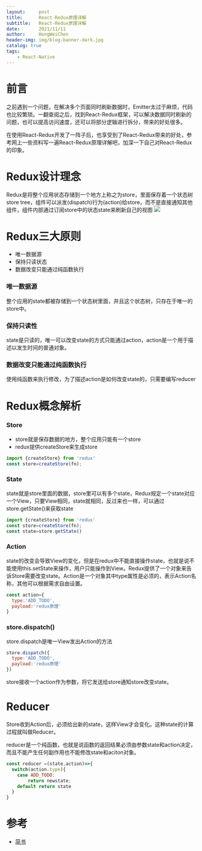 ```yaml
---
layout:     post
title:      React-Redux原理详解
subtitle:   React-Redux原理详解
date:       2021/11/11
author:     HongWeiChen
header-img: img/blog-banner-dark.jpg
catalog: true
tags:
    - React-Native
---
```


# 前言

之前遇到一个问题，在解决多个页面同时刷新数据时，Emitter太过于麻烦，代码也比较繁琐。一翻查阅之后，找到React-Redux框架，可以解决数据同时刷新的问题，也可以提高访问速度，还可以将部分逻辑进行拆分，带来的好处很多。

在使用React-Redux开发了一阵子后，也享受到了React-Redux带来的好处，参考网上一些资料写一遍React-Redux原理详解吧，加深一下自己对React-Redux的印象。

# Redux设计理念

Redux是将整个应用状态存储到一个地方上称之为store，里面保存着一个状态树store tree，组件可以派发(dispatch)行为(action)给store，而不是直接通知其他组件，组件内部通过订阅store中的状态state来刷新自己的视图
![](https://upload-images.jianshu.io/upload_images/6548744-df461a22f59ef7da.png?imageMogr2/auto-orient/strip|imageView2/2/w/800)

# Redux三大原则

- 唯一数据源
- 保持只读状态
- 数据改变只能通过纯函数执行

### 唯一数据源

整个应用的state都被存储到一个状态树里面，并且这个状态树，只存在于唯一的store中。

### 保持只读性

state是只读的，唯一可以改变state的方式只能通过action，action是一个用于描述以发生时间的普通对象。

### 数据改变只能通过纯函数执行

使用纯函数来执行修改，为了描述action是如何改变state的，只需要编写reducer

# Redux概念解析

### Store

- store就是保存数据的地方，整个应用只能有一个store
- redux提供createStore来生成store
```JavaScript
import {createStore} from 'redux'
const store=createStore(fn);
```
### State

state就是store里面的数据，store里可以有多个state，Redux规定一个state对应一个View，只要View相同，state就相同，反过来也一样，可以通过store.getState()来获取state
```JavaScript
import {createStore} from 'redux'
const store=createStore(fn);
const state=store.getState()
```

### Action

state的改变会导致View的变化，但是在redux中不能直接操作state，也就是说不能使用this.setState来操作，用户只能操作到View。Redux提供了一个对象来告诉Store需要改变state。Action是一个对象其中type属性是必须的，表示Action名称，其他可以根据需求自由设置。
```JavaScript
const action={
  type:'ADD_TODO',
  payload:'redux原理'
}
```

### store.dispatch()

store.dispatch是唯一View发出Action的方法
```JavaScript
store.dispatch({
  type:'ADD_TODO',
  payload:'redux原理'
})
```
store接收一个action作为参数，将它发送给store通知store改变state。

# Reducer

Store收到Action后，必须给出新的state，这样View才会变化。这种state的计算过程就叫做Reducer。

reducer是一个纯函数，也就是说函数的返回结果必须由参数state和action决定，而且不能产生任何副作用也不能修改state和aciton对象。

```JavaScript
const reducer =(state,action)=>{
  switch(action.type){
    case ADD_TODO:
        return newstate;
    default return state
  }
}
```

# 参考

- [简书](https://www.jianshu.com/p/e984206553c2)
